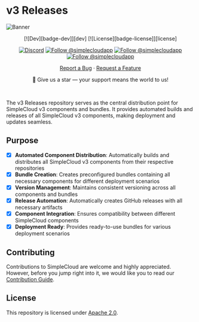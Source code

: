 # v3 Releases

![Banner][banner]

<div align="center">
  [![Dev][badge-dev]][dev]
  [![License][badge-license]][license]
  <br>

  [![Discord][badge-discord]][social-discord]
  [![Follow @simplecloudapp][badge-x]][social-x]
  [![Follow @simplecloudapp][badge-bluesky]][social-bluesky]
  [![Follow @simplecloudapp][badge-youtube]][social-youtube]
  <br>

  [Report a Bug][issue-bug-report]
  ·
  [Request a Feature][issue-feature-request]
  <br>

🌟 Give us a star — your support means the world to us!
</div>
<br>

The v3 Releases repository serves as the central distribution point for SimpleCloud v3 components and bundles. It provides automated builds and releases of all SimpleCloud v3 components, making deployment and updates seamless.

## Purpose

- [x] **Automated Component Distribution**: Automatically builds and distributes all SimpleCloud v3 components from their respective repositories
- [x] **Bundle Creation**: Creates preconfigured bundles containing all necessary components for different deployment scenarios
- [x] **Version Management**: Maintains consistent versioning across all components and bundles
- [x] **Release Automation**: Automatically creates GitHub releases with all necessary artifacts
- [x] **Component Integration**: Ensures compatibility between different SimpleCloud components
- [x] **Deployment Ready**: Provides ready-to-use bundles for various deployment scenarios

## Contributing
Contributions to SimpleCloud are welcome and highly appreciated. However, before you jump right into it, we would like you to read our [Contribution Guide][docs-contribute].

## License
This repository is licensed under [Apache 2.0][license].

<!-- LINK GROUP -->
[banner]: https://github.com/simplecloudapp/branding/readme/banner/simplecloud.png
[issue-bug-report]: https://github.com/theSimpleCloud/v3-releases/issues/new?labels=bug&projects=template=01_BUG-REPORT.yml&title=%5BBUG%5D+%3Ctitle%3E
[issue-feature-request]: https://github.com/theSimpleCloud/v3-releases/discussions/new?category=ideas
[docs-thisproject]: https://docs.simplecloud.app/v3
[docs-contribute]: https://docs.simplecloud.app/contribute

[dev]: https://github.com/theSimpleCloud/v3-releases/releases

[license]: https://opensource.org/licenses/Apache-2.0

[social-x]: https://x.com/simplecloudapp
[social-bluesky]: https://bsky.app/profile/simplecloud.app
[social-youtube]: https://www.youtube.com/@thesimplecloud9075
[social-discord]: https://discord.simplecloud.app

[badge-dev]: https://img.shields.io/github/v/release/theSimpleCloud/v3-releases?include_prereleases&label=Dev&style=flat-square&color=0ea5e9
[badge-license]: https://img.shields.io/badge/apache%202.0-blue.svg?style=flat-square&label=license&labelColor=18181b&style=flat-square&color=e11d48
[badge-discord]: https://img.shields.io/badge/Community_Discord-d95652.svg?style=flat-square&logo=discord&color=27272a
[badge-x]: https://img.shields.io/badge/Follow_@simplecloudapp-d95652.svg?style=flat-square&logo=x&color=27272a
[badge-bluesky]: https://img.shields.io/badge/Follow_@simplecloud.app-d95652.svg?style=flat-square&logo=bluesky&color=27272a
[badge-youtube]: https://img.shields.io/badge/youtube-d95652.svg?style=flat-square&logo=youtube&color=27272a
